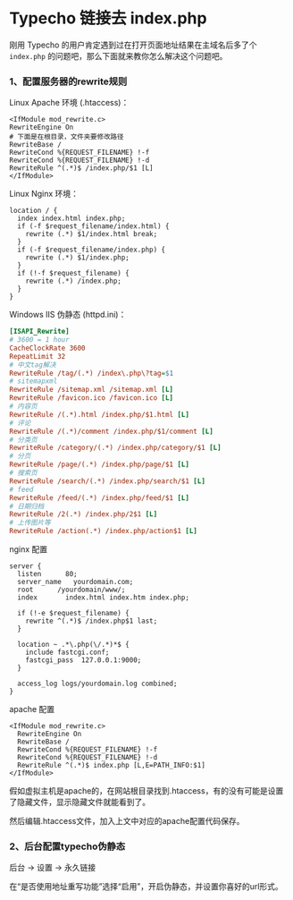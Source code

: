 # Typecho 链接去 index.php

刚用 Typecho 的用户肯定遇到过在打开页面地址结果在主域名后多了个 `index.php` 的问题吧，那么下面就来教你怎么解决这个问题吧。

### 1、配置服务器的rewrite规则

Linux Apache 环境 (.htaccess)：

```vim
<IfModule mod_rewrite.c> 
RewriteEngine On
# 下面是在根目录，文件夹要修改路径
RewriteBase /
RewriteCond %{REQUEST_FILENAME} !-f
RewriteCond %{REQUEST_FILENAME} !-d
RewriteRule ^(.*)$ /index.php/$1 [L]
</IfModule>
```

Linux Nginx 环境：
```nginx
location / {
  index index.html index.php;
  if (-f $request_filename/index.html) {
    rewrite (.*) $1/index.html break;
  }
  if (-f $request_filename/index.php) {
    rewrite (.*) $1/index.php;
  }
  if (!-f $request_filename) {
    rewrite (.*) /index.php;
  }
}
```

Windows IIS 伪静态 (httpd.ini)：

```ini
[ISAPI_Rewrite]
# 3600 = 1 hour
CacheClockRate 3600
RepeatLimit 32
# 中文tag解决
RewriteRule /tag/(.*) /index\.php\?tag=$1
# sitemapxml
RewriteRule /sitemap.xml /sitemap.xml [L]
RewriteRule /favicon.ico /favicon.ico [L]
# 内容页
RewriteRule /(.*).html /index.php/$1.html [L]
# 评论
RewriteRule /(.*)/comment /index.php/$1/comment [L]
# 分类页
RewriteRule /category/(.*) /index.php/category/$1 [L]
# 分页
RewriteRule /page/(.*) /index.php/page/$1 [L]
# 搜索页
RewriteRule /search/(.*) /index.php/search/$1 [L]
# feed
RewriteRule /feed/(.*) /index.php/feed/$1 [L]
# 日期归档
RewriteRule /2(.*) /index.php/2$1 [L]
# 上传图片等
RewriteRule /action(.*) /index.php/action$1 [L]
```

nginx 配置

```nginx
server {
  listen      80;
  server_name   yourdomain.com;
  root      /yourdomain/www/;
  index       index.html index.htm index.php;

  if (!-e $request_filename) {
    rewrite ^(.*)$ /index.php$1 last;
  }

  location ~ .*\.php(\/.*)*$ {
    include fastcgi.conf;
    fastcgi_pass  127.0.0.1:9000;
  }

  access_log logs/yourdomain.log combined;
}
```

apache 配置

```vim
<IfModule mod_rewrite.c>
  RewriteEngine On
  RewriteBase /
  RewriteCond %{REQUEST_FILENAME} !-f
  RewriteCond %{REQUEST_FILENAME} !-d
  RewriteRule ^(.*)$ index.php [L,E=PATH_INFO:$1]
</IfModule>
```

假如虚拟主机是apache的，在网站根目录找到.htaccess，有的没有可能是设置了隐藏文件，显示隐藏文件就能看到了。

然后编辑.htaccess文件，加入上文中对应的apache配置代码保存。

### 2、后台配置typecho伪静态

后台 -> 设置 -> 永久链接

在“是否使用地址重写功能”选择“启用”，开启伪静态，并设置你喜好的url形式。